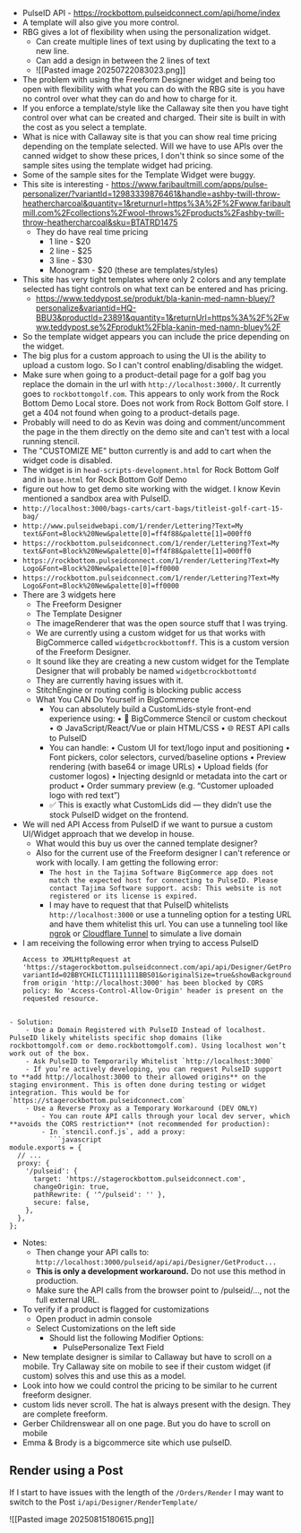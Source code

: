 - PulseID API - https://rockbottom.pulseidconnect.com/api/home/index
- A template will also give you more control.
- RBG gives a lot of flexibility when using the personalization widget.
	- Can create multiple lines of text using by duplicating the text to a new line.
	- Can add a design in between the 2 lines of text
	- ![[Pasted image 20250722083023.png]]
- The problem with using the Freeform Designer widget and being too open with flexibility with what you can do with the RBG site is you have no control over what they can do and how to charge for it.
- If you enforce a template/style like the Callaway site then you have tight control over what can be created and charged. Their site is built in with the cost as you select a template.
- What is nice with Callaway site is that you can show real time pricing depending on the template selected. Will we have to use APIs over the canned widget to show these prices, I don't think so since some of the sample sites using the template widget had pricing.
- Some of the sample sites for the Template Widget were buggy.
- This site is interesting - https://www.faribaultmill.com/apps/pulse-personalizer/?variantId=12983339876461&handle=ashby-twill-throw-heathercharcoal&quantity=1&returnurl=https%3A%2F%2Fwww.faribaultmill.com%2Fcollections%2Fwool-throws%2Fproducts%2Fashby-twill-throw-heathercharcoal&sku=BTATRD1475
	- They do have real time pricing
		- 1 line - $20
		- 2 line - $25
		- 3 line - $30
		- Monogram - $20 (these are templates/styles)
- This site has very tight templates where only 2 colors and any template selected has tight controls on what text can be entered and has pricing.
	- https://www.teddypost.se/produkt/bla-kanin-med-namn-bluey/?personalize&variantid=HQ-BBU3&productId=23891&quantity=1&returnUrl=https%3A%2F%2Fwww.teddypost.se%2Fprodukt%2Fbla-kanin-med-namn-bluey%2F
- So the template widget appears you can include the price depending on the widget.
- The big plus for a custom approach to using the UI is the ability to upload a custom logo. So I can't control enabling/disabling the widget.
- Make sure when going to a product-detail page for a golf bag you replace the domain in the url with `http://localhost:3000/`. It currently goes to `rockbottomgolf.com`. This appears to only work from the Rock Bottom Demo Local store. Does not work from Rock Bottom Golf store. I get a 404 not found when going to a product-details page.
- Probably will need to do as Kevin was doing and comment/uncomment the page in the them directly on the demo site and can't test with a local running stencil.
- The "CUSTOMIZE ME" button currently is and add to cart when the widget code is disabled.
- The widget is in `head-scripts-development.html` for Rock Bottom Golf and in `base.html` for Rock Bottom Golf Demo
- figure out how to get demo site working with the widget. I know Kevin mentioned a sandbox area with PulseID.
- `http://localhost:3000/bags-carts/cart-bags/titleist-golf-cart-15-bag/`
- `http://www.pulseidwebapi.com/1/render/Lettering?Text=My text&Font=Block%20New&palette[0]=ff4f88&palette[1]=000ff0`
- `https://rockbottom.pulseidconnect.com/1/render/Lettering?Text=My text&Font=Block%20New&palette[0]=ff4f88&palette[1]=000ff0`
- `https://rockbottom.pulseidconnect.com/1/render/Lettering?Text=My Logo&Font=Block%20New&palette[0]=ff0000`
- `https://rockbottom.pulseidconnect.com/1/render/Lettering?Text=My Logo&Font=Block%20New&palette[0]=ff0000`
- There are 3 widgets here
	- The Freeform Designer
	- The Template Designer
	- The imageRenderer that was the open source stuff that I was trying.
	- We are currently using a custom widget for us that works with BigCommerce called `widgetbcrockbottomff`. This is a custom version of the Freeform Designer.
	- It sound like they are creating a new custom widget for the Template Designer that will probably be named `widgetbcrockbottomtd`
	- They are currently having issues with it.
	- StitchEngine or routing config is blocking public access
	- What You CAN Do Yourself in BigCommerce
		- You can absolutely build a CustomLids-style front-end experience using:
			•	🧩 BigCommerce Stencil or custom checkout
			•	⚙️ JavaScript/React/Vue or plain HTML/CSS
			•	🌐 REST API calls to PulseID
		- You can handle:
			• Custom UI for text/logo input and positioning
			• Font pickers, color selectors, curved/baseline options
			• Preview rendering (with base64 or image URLs)
			• Upload fields (for customer logos)
			• Injecting designId or metadata into the cart or product
			• Order summary preview (e.g. “Customer uploaded logo with red text”)
		- ✅ This is exactly what CustomLids did — they didn’t use the stock PulseID widget on the frontend.
- We will ned API Access from PulseID if we want to pursue a custom UI/Widget approach that we develop in house. 
	- What would this buy us over the canned template designer?
	- Also for the current use of the Freeform designer I can't reference or work with locally. I am getting the following error:
		- `The host in the Tajima Software BigCommerce app does not match the expected host for connecting to PulseID. Please contact Tajima Software support. acsb: This website is not registered or its license is expired.`
		- I may have to request that that PulseID whitelists `http://localhost:3000` or use a tunneling option for a testing URL and have them whitelist this url. You can use a tunneling tool like [ngrok](https://ngrok.com/) or [Cloudflare Tunnel](https://developers.cloudflare.com/cloudflare-one/connections/connect-apps/) to simulate a live domain
- I am receiving the following error when trying to access PulseID
  ```shell
  Access to XMLHttpRequest at 'https://stagerockbottom.pulseidconnect.com/api/api/Designer/GetProduct?variantId=02BBYCHILCT11111111BBS01&originalSize=true&showBackgroundOnZoom=true&sku=02BBYCHILCT11111111BBS01&shop=localhost&shopName=localhost' from origin 'http://localhost:3000' has been blocked by CORS policy: No 'Access-Control-Allow-Origin' header is present on the requested resource.
```

- Solution:
	- Use a Domain Registered with PulseID Instead of localhost. PulseID likely whitelists specific shop domains (like rockbottomgolf.com or demo.rockbottomgolf.com). Using localhost won’t work out of the box.
	- Ask PulseID to Temporarily Whitelist `http://localhost:3000`
	- If you’re actively developing, you can request PulseID support to **add http://localhost:3000 to their allowed origins** on the staging environment. This is often done during testing or widget integration. This would be for `https://stagerockbottom.pulseidconnect.com`
	- Use a Reverse Proxy as a Temporary Workaround (DEV ONLY)
		- You can route API calls through your local dev server, which **avoids the CORS restriction** (not recommended for production):
		- In `stencil.conf.js`, add a proxy:
		  ```javascript
module.exports = {
  // ...
  proxy: {
    '/pulseid': {
      target: 'https://stagerockbottom.pulseidconnect.com',
      changeOrigin: true,
      pathRewrite: { '^/pulseid': '' },
      secure: false,
    },
  },
};	  

```

- Notes:
	- Then change your API calls to:  `http://localhost:3000/pulseid/api/api/Designer/GetProduct...`
	- **This is only a development workaround.** Do not use this method in production.
	- Make sure the API calls from the browser point to /pulseid/..., not the full external URL.
- To verify if a product is flagged for customizations 
	- Open product in admin console
	- Select Customizations on the left side
		- Should list the following Modifier Options:
			- PulsePersonalize	Text Field
- New template designer is similar to Callaway but have to scroll on a mobile. Try Callaway site on mobile to see if their custom widget (if custom) solves this and use this as a model.
- Look into how we could control the pricing to be similar to he current freeform designer.
- custom lids never scroll. The hat is always present with the design. They are complete freeform.
- Gerber Childrenswear all on one page. But you do have to scroll on mobile
- Emma & Brody is a bigcommerce site which use pulseID.


## Render using a Post

If I start to have issues with the length of the `/Orders/Render` I may want to switch to the Post `i/api/Designer/RenderTemplate/`

![[Pasted image 20250815180615.png]]
